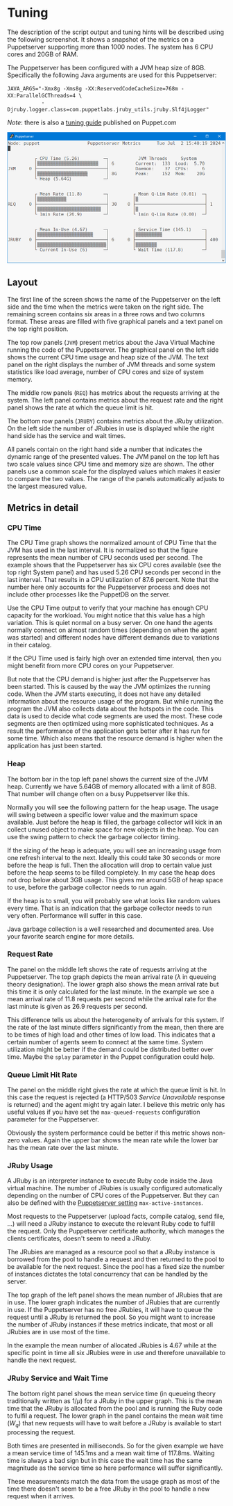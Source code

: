 # Tuning

The description of the script output and tuning hints will be described using the following screenshot. It shows a snapshot of the metrics on a Puppetserver supporting more than 1000 nodes. The system has 6 CPU cores and 20GB of RAM.

The Puppetserver has been configured with a JVM heap size of 8GB. Specifically the following Java arguments are used for this Puppetserver:

```shell
JAVA_ARGS="-Xmx8g -Xms8g -XX:ReservedCodeCacheSize=768m -XX:ParallelGCThreads=4 \
           -Djruby.logger.class=com.puppetlabs.jruby_utils.jruby.Slf4jLogger"
```

*Note*: there is also a [tuning guide](https://www.puppet.com/docs/puppet/latest/server/tuning_guide) published on Puppet.com

![Screenshot](Screenshot.png)

## Layout

The first line of the screen shows the name of the Puppetserver on the left side and the time when the metrics were taken on the right side. The remaining screen contains six areas in a three rows and two columns format. These areas are filled with five graphical panels and a text panel on the top right position.

The top row panels (`JVM`) present metrics about the Java Virtual Machine running the code of the Puppetserver. The graphical panel on the left side shows the current CPU time usage and heap size of the JVM. The text panel on the right displays the number of JVM threads and some system statistics like load average, number of CPU cores and size of system memory.

The middle row panels (`REQ`) has metrics about the requests arriving at the system. The left panel contains metrics about the request rate and the right panel shows the rate at which the queue limit is hit.

The bottom row panels (`JRUBY`) contains metrics about the JRuby utilization. On the left side the number of JRubies in use is displayed while the right hand side has the service and wait times.

All panels contain on the right hand side a number that indicates the dynamic range of the presented values. The JVM panel on the top left has two scale values since CPU time and memory size are shown. The other panels use a common scale for the displayed values which makes it easier to compare the two values. The range of the panels automatically adjusts to the largest measured value.

## Metrics in detail

### CPU Time

The CPU Time graph shows the normalized amount of CPU Time that the JVM has used in the last interval. It is normalized so that the figure represents the mean number of CPU seconds used per second. The example shows that the Puppetserver has six CPU cores available (see the top right System panel) and has used 5.26 CPU seconds per second in the last interval. That results in a CPU utilization of 87.6 percent. Note that the number here only accounts for the Puppetserver process and does not include other processes like the PuppetDB on the server.

Use the CPU Time output to verify that your machine has enough CPU capacity for the workload. You might notice that this value has a high variation. This is quiet normal on a busy server. On one hand the agents normally connect on almost random times (depending on when the agent was started) and different nodes have different demands due to variations in their catalog.

If the CPU Time used is fairly high over an extended time interval, then you might benefit from more CPU cores on your Puppetserver.

But note that the CPU demand is higher just after the Puppetserver has been started. This is caused by the way the JVM optimizes the running code. When the JVM starts executing, it does not have any detailed information about the resource usage of the program. But while running the program the JVM also collects data about the hotspots in the code. This data is used to decide what code segments are used the most. These code segments are then optimized using more sophisticated techniques. As a result the performance of the application gets better after it has run for some time. Which also means that the resource demand is higher when the application has just been started.

### Heap

The bottom bar in the top left panel shows the current size of the JVM heap. Currently we have 5.64GB of memory allocated with a limit of 8GB. That number will change often on a busy Puppetserver like this.

Normally you will see the following pattern for the heap usage. The usage will swing between a specific lower value and the maximum space available. Just before the heap is filled, the garbage collector will kick in an collect unused object to make space for new objects in the heap. You can use the swing pattern to check the garbage collector timing.

If the sizing of the heap is adequate, you will see an increasing usage from one refresh interval to the next. Ideally this could take 30 seconds or more before the heap is full. Then the allocation will drop to certain value just before the heap seems to be filled completely. In my case the heap does not drop below about 3GB usage. This gives me around 5GB of heap space to use, before the garbage collector needs to run again.

If the heap is to small, you will probably see what looks like random values every time. That is an indication that the garbage collector needs to run very often. Performance will suffer in this case.

Java garbage collection is a well researched and documented area. Use your favorite search engine for more details.

### Request Rate

The panel on the middle left shows the rate of requests arriving at the Puppetserver. The top graph depicts the mean arrival rate ($\lambda$ in queueing theory designation). The lower graph also shows the mean arrival rate but this time it is only calculated for the last minute. In the example we see a mean arrival rate of 11.8 requests per second while the arrival rate for the last minute is given as 26.9 requests per second.

This difference tells us about the heterogeneity of arrivals for this system. If the rate of the last minute differs significantly from the mean, then there are to be times of high load and other times of low load. This indicates that a certain number of agents seem to connect at the same time. System utilization might be better if the demand could be distributed better over time. Maybe the `splay` parameter in the Puppet configuration could help.

### Queue Limit Hit Rate

The panel on the middle right gives the rate at which the queue limit is hit. In this case the request is rejected (a HTTP/503 *Service Unavailable* response is returned) and the agent might try again later. I believe this metric only has useful values if you have set the `max-queued-requests` configuration parameter for the Puppetserver.

Obviously the system performance could be better if this metric shows non-zero values. Again the upper bar shows the mean rate while the lower bar has the mean rate over the last minute.

### JRuby Usage

A JRuby is an interpreter instance to execute Ruby code inside the Java virtual machine. The number of JRubies is usually configured automatically depending on the number of CPU cores of the Puppetserver. But they can also be defined with the [Puppetserver setting](https://www.puppet.com/docs/puppet/latest/server/config_file_puppetserver) `max-active-instances`.

Most requests to the Puppetserver (upload facts, compile catalog, send file, ...) will need a JRuby instance to execute the relevant Ruby code to fulfill the request. Only the Puppetserver certificate authority, which manages the clients certificates, doesn't seem to need a JRuby.

The JRubies are managed as a resource pool so that a JRuby instance is borrowed from the pool to handle a request and then returned to the pool to be available for the next request. Since the pool has a fixed size the number of instances dictates the total concurrency that can be handled by the server.

The top graph of the left panel shows the mean number of JRubies that are in use. The lower graph indicates the number of JRubies that are currently in use. If the Puppetserver has no free JRubies, it will have to queue the request until a JRuby is returned the pool. So you might want to increase the number of JRuby instances if these metrics indicate, that most or all JRubies are in use most of the time.

In the example the mean number of allocated JRubies is 4.67 while at the specific point in time all six JRubies were in use and therefore unavailable to handle the next request.

### JRuby Service and Wait Time

The bottom right panel shows the mean service time (in queueing theory traditionally written as $1/\mu$) for a JRuby in the upper graph. This is the mean time that the JRuby is allocated from the pool and is running the Ruby code to fulfil a request. The lower graph in the panel contains the mean wait time ($W_q$) that new requests will have to wait before a JRuby is available to start processing the request.

Both times are presented in milliseconds. So for the given example we have a mean service time of 145.1ms and a mean wait time of 117.8ms. Waiting time is always a bad sign but in this case the wait time has the same magnitude as the service time so here performance will suffer significantly.

These measurements match the data from the usage graph as most of the time there doesn't seem to be a free JRuby in the pool to handle a new request when it arrives.
